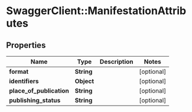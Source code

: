 # SwaggerClient::ManifestationAttributes

## Properties
Name | Type | Description | Notes
------------ | ------------- | ------------- | -------------
**format** | **String** |  | [optional] 
**identifiers** | **Object** |  | [optional] 
**place_of_publication** | **String** |  | [optional] 
**publishing_status** | **String** |  | [optional] 


